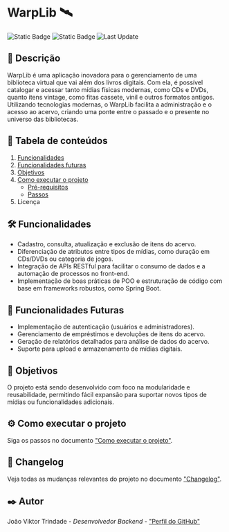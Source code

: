 # WarpLib 🛰️
![Static Badge](https://img.shields.io/badge/%F0%9F%93%A6Version-1.3.0--alpha-yellowgreen)
![Static Badge](https://img.shields.io/badge/%F0%9F%93%88_Status-In_Development-yellow)
![Last Update](https://img.shields.io/badge/Readme-13/12/2024-brightgreen)

## 📃 Descrição
WarpLib é uma aplicação inovadora para o gerenciamento de uma biblioteca virtual que vai além dos livros digitais. Com ela, é possível catalogar e acessar tanto mídias físicas modernas, como CDs e DVDs, quanto itens vintage, como fitas cassete, vinil e outros formatos antigos. Utilizando tecnologias modernas, o WarpLib facilita a administração e o acesso ao acervo, criando uma ponte entre o passado e o presente no universo das bibliotecas.


## 📖 Tabela de conteúdos
1. [Funcionalidades](#️-funcionalidades)
2. [Funcionalidades futuras](#-funcionalidades-futuras)
3. [Objetivos](#-objetivos)
4. [Como executar o projeto](#-como-executar-o-projeto)
    - [Pré-requisitos](#-pré-requisitos)
    - [Passos](#-passos)
5. Licença

## 🛠️ Funcionalidades
- Cadastro, consulta, atualização e exclusão de itens do acervo.  
- Diferenciação de atributos entre tipos de mídias, como duração em CDs/DVDs ou categoria de jogos.  
- Integração de APIs RESTful para facilitar o consumo de dados e a automação de processos no front-end.  
- Implementação de boas práticas de POO e estruturação de código com base em frameworks robustos, como Spring Boot.  


## 🚀 Funcionalidades Futuras
- Implementação de autenticação (usuários e administradores).
- Gerenciamento de empréstimos e devoluções de itens do acervo.
- Geração de relatórios detalhados para análise de dados do acervo.
- Suporte para upload e armazenamento de mídias digitais.

## 🎯 Objetivos  

O projeto está sendo desenvolvido com foco na modularidade e reusabilidade, permitindo fácil expansão para suportar novos tipos de mídias ou funcionalidades adicionais.  


## ⚙️ Como executar o projeto
Siga os passos no documento ["Como executar o projeto"](docs/how_to_execute.md).

## 📝 Changelog
Veja todas as mudanças relevantes do projeto no documento ["Changelog"](docs/CHANGELOG.md).

## ✒️ Autor
João Viktor Trindade - _Desenvolvedor Backend_ - ["Perfil do GitHub"](https://github.com/oJoaoViktor)